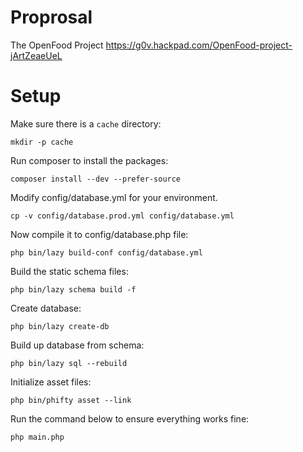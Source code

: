 Proprosal
===============

The OpenFood Project
https://g0v.hackpad.com/OpenFood-project-jArtZeaeUeL


Setup
===============

Make sure there is a `cache` directory:

    mkdir -p cache

Run composer to install the packages:

    composer install --dev --prefer-source

Modify config/database.yml for your environment.

    cp -v config/database.prod.yml config/database.yml

Now compile it to config/database.php file:

    php bin/lazy build-conf config/database.yml

Build the static schema files:

    php bin/lazy schema build -f

Create database:

    php bin/lazy create-db

Build up database from schema:

    php bin/lazy sql --rebuild

Initialize asset files:

    php bin/phifty asset --link

Run the command below to ensure everything works fine:

    php main.php

